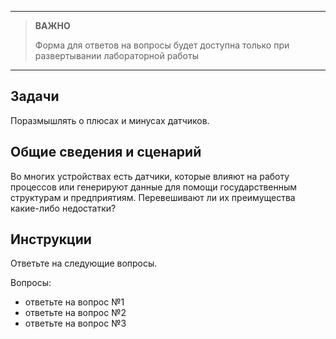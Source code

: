 
---

> **ВАЖНО**
> 
> Форма для ответов на вопросы будет доступна только при развертывании лабораторной работы 

---

## Задачи

Поразмышлять о плюсах и минусах датчиков.

## Общие сведения и сценарий

Во многих устройствах есть датчики, которые влияют на работу процессов или генерируют данные для помощи государственным структурам и предприятиям. Перевешивают ли их преимущества какие-либо недостатки?

## Инструкции

Ответьте на следующие вопросы.

Вопросы:
* ответьте на вопрос №1
* ответьте на вопрос №2
* ответьте на вопрос №3